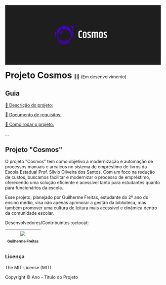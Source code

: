 
<img src="./src/public/banner.png"/>


<strong style="font-size: 28px">Projeto Cosmos </strong> 👨‍💻 (Em desenvolvimento) 

## Guia
<a href="#projeto-cosmos"> 🔷 Descrição do projeto; </a>

<a href="./doc.md"> 🔷 Documento de requisitos; </a>


<a href="./quickstart.md"> 🔷 Como rodar o projeto. </a>

...

## Projeto "Cosmos"

O projeto "Cosmos" tem como objetivo a modernização e automação de processos manuais e arcaicos no sistema de empréstimo de livros da Escola Estadual Prof. Silvio Oliveira dos Santos. Com um foco na redução de custos, buscamos facilitar e modernizar o processo de empréstimo, oferecendo uma solução eficiente e acessível tanto para estudantes quanto para funcionários da escola.

Esse projeto, planejado por Guilherme Freitas, estudante do 2º ano do ensino médio, visa não apenas aprimorar a gestão da biblioteca, mas também promover uma cultura de leitura mais acessível e dinâmica dentro da comunidade escolar.



Desenvolvedores/Contribuintes :octocat:

| [<img src="https://github.com/srfreitass.png" width=115><br><sub>Guilherme Freitas</sub>](https://github.com/srfreitass) | 
| :---: | 

##

### Licença

The MIT License (MIT)

Copyright ©️ Ano - Titulo do Projeto